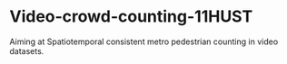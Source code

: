 # Video-crowd-counting-11HUST
Aiming at Spatiotemporal consistent metro pedestrian counting in video datasets.
